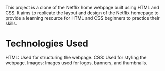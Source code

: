 This project is a clone of the Netflix home webpage built using HTML and CSS. It aims to replicate the layout and design of the Netflix homepage to provide a learning resource for HTML and CSS beginners to practice their skills.<br>
# Technologies Used
HTML: Used for structuring the webpage.
CSS: Used for styling the webpage.
Images: Images used for logos, banners, and thumbnails.
